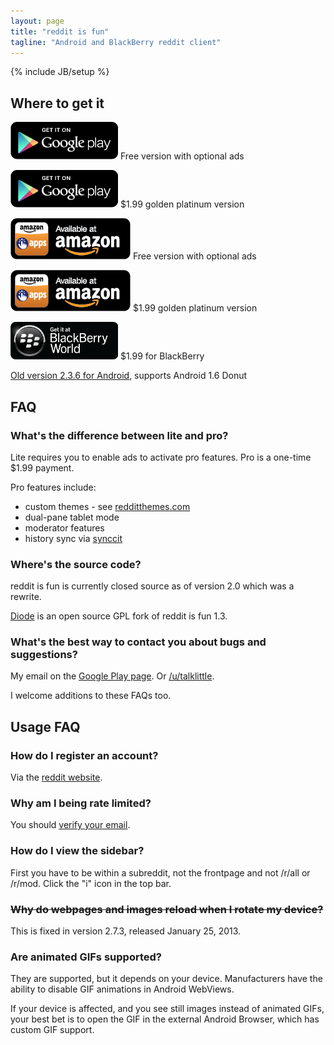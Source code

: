 ```yaml
---
layout: page
title: "reddit is fun"
tagline: "Android and BlackBerry reddit client"
---
```

{% include JB/setup %}

## Where to get it

[![Lite version on Google Play](/assets/images/get_it_on_play_logo_large.png)](http://play.google.com/store/apps/details?id=com.andrewshu.android.reddit)
Free version with optional ads

[![Pro version on Google Play](/assets/images/get_it_on_play_logo_large.png)](http://play.google.com/store/apps/details?id=com.andrewshu.android.redditdonation)
$1.99 golden platinum version

[![Lite version on Amazon](/assets/images/amazon-apps-store-us-black.png)](http://www.amazon.com/gp/mas/dl/android?p=com.andrewshu.android.reddit)
Free version with optional ads

[![Pro version on Amazon](/assets/images/amazon-apps-store-us-black.png)](http://www.amazon.com/gp/mas/dl/android?p=com.andrewshu.android.redditdonation)
$1.99 golden platinum version

[![Pro version on BlackBerry App World](/assets/images/bbworld172x60.png)](http://appworld.blackberry.com/webstore/content/99114/)
$1.99 for BlackBerry

[Old version 2.3.6 for Android](https://s3.amazonaws.com/reddit-is-fun-archive/reddit-is-fun-lite_2.3.6.apk), supports Android 1.6 Donut



## FAQ

### What's the difference between lite and pro?

Lite requires you to enable ads to activate pro features. Pro is a one-time $1.99 payment.

Pro features include:
* custom themes - see [redditthemes.com](http://redditthemes.com)
* dual-pane tablet mode
* moderator features
* history sync via [synccit](http://synccit.com)

### Where's the source code?

reddit is fun is currently closed source as of version 2.0 which was a rewrite.

[Diode](http://github.com/zagaberoo/diode) is an open source GPL fork of reddit is fun 1.3.

### What's the best way to contact you about bugs and suggestions?

My email on the [Google Play page](http://play.google.com/store/apps/details?id=com.andrewshu.android.reddit). Or [/u/talklittle](http://www.reddit.com/u/talklittle).

I welcome additions to these FAQs too.


## Usage FAQ

### How do I register an account?

Via the [reddit website](https://ssl.reddit.com/login).

### Why am I being rate limited?

You should [verify your email](https://ssl.reddit.com/prefs/update).

### How do I view the sidebar?

First you have to be within a subreddit, not the frontpage and not /r/all or /r/mod. Click the "i" icon in the top bar.

### <strike>Why do webpages and images reload when I rotate my device?</strike>

This is fixed in version 2.7.3, released January 25, 2013.

### Are animated GIFs supported?

They are supported, but it depends on your device. Manufacturers have the ability to disable GIF animations in Android WebViews.

If your device is affected, and you see still images instead of animated GIFs, your best bet is to open the GIF in the external Android Browser, which has custom GIF support.

